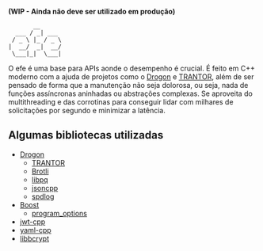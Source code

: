 **(WIP - Ainda não deve ser utilizado em produção)**

```
       __
  ___ / _| ___
 / _ \ |_ / _ \
|  __/  _|  __/
 \___|_|  \___|
```

O efe é uma base para APIs aonde o desempenho é crucial. É feito em C++ moderno com a ajuda de projetos como o [Drogon](https://github.com/drogonframework/drogon) e [TRANTOR](https://github.com/an-tao/trantor), além de ser pensado de forma que a manutenção não seja dolorosa, ou seja, nada de funções assíncronas aninhadas ou abstrações complexas. Se aproveita do multithreading e das corrotinas para conseguir lidar com milhares de solicitações por segundo e minimizar a latência.

## Algumas bibliotecas utilizadas
- [Drogon](https://github.com/drogonframework/drogon)
  - [TRANTOR](https://github.com/an-tao/trantor)
  - [Brotli](https://github.com/google/brotli)
  - [libpq](https://github.com/postgres/postgres)
  - [jsoncpp](https://github.com/open-source-parsers/jsoncpp)
  - [spdlog](https://github.com/gabime/spdlog)
- [Boost](https://github.com/boostorg/boost)
  - [program_options](https://github.com/boostorg/program_options)
- [jwt-cpp](https://github.com/Thalhammer/jwt-cpp)
- [yaml-cpp](https://github.com/jbeder/yaml-cpp)
- [libbcrypt](https://github.com/1ukidev/libbcrypt)
